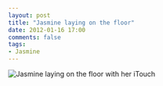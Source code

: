 ```yaml
---
layout: post
title: "Jasmine laying on the floor"
date: 2012-01-16 17:00
comments: false
tags: 
- Jasmine
---
```

![Jasmine laying on the floor with her iTouch](http://media.eick.us/media/photographs/2012/2012-01-14/2012-01-14-at-19.44.22.jpg)


